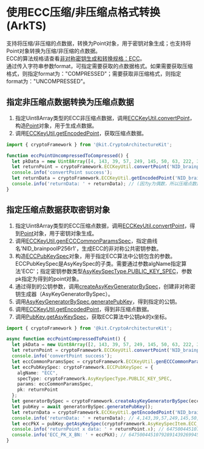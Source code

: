 # 使用ECC压缩/非压缩点格式转换(ArkTS)
 
支持将压缩/非压缩的点数据，转换为Point对象，用于密钥对象生成；也支持将Point对象转换为压缩/非压缩的点数据。  
ECC的算法规格请查看[非对称密钥生成和转换规格：ECC](crypto-asym-key-generation-conversion-spec.md#ecc)。  
通过传入字符串参数format，可指定需要获取的点数据格式。如果需要获取压缩格式，则指定format为："COMPRESSED"；需要获取非压缩格式，则指定format为："UNCOMPRESSED"。

## 指定非压缩点数据转换为压缩点数据

1. 指定Uint8Array类型的ECC非压缩点数据，调用[ECCKeyUtil.convertPoint](../../reference/apis-crypto-architecture-kit/js-apis-cryptoFramework.md#convertpoint12)，构造[Point](../../reference/apis-crypto-architecture-kit/js-apis-cryptoFramework.md#point10)对象，用于生成点数据。
2. 调用[ECCKeyUtil.getEncodedPoint](../../reference/apis-crypto-architecture-kit/js-apis-cryptoFramework.md#getencodedpoint12)，获取压缩点数据。

```ts
import { cryptoFramework } from '@kit.CryptoArchitectureKit';

function eccPointUncompressedToCompressed() {
  let pkData = new Uint8Array([4, 143, 39, 57, 249, 145, 50, 63, 222, 35, 70, 178, 121, 202, 154, 21, 146, 129, 75, 76, 63, 8, 195, 157, 111, 40, 217, 215, 148, 120, 224, 205, 82, 83, 92, 185, 21, 211, 184, 5, 19, 114, 33, 86, 85, 228, 123, 242, 206, 200, 98, 178, 184, 130, 35, 232, 45, 5, 202, 189, 11, 46, 163, 156, 152]);
  let returnPoint = cryptoFramework.ECCKeyUtil.convertPoint('NID_brainpoolP256r1', pkData);
  console.info('convertPoint success');
  let returnData = cryptoFramework.ECCKeyUtil.getEncodedPoint('NID_brainpoolP256r1', returnPoint, 'COMPRESSED');
  console.info('returnData: ' + returnData); // (因为y为偶数，所以压缩点数据的前缀是02)returnData: 2,143,39,57,249,145,50,63,222,35,70,178,121,202,154,21,146,129,75,76,63,8,195,157,111,40,217,215,148,120,224,205,82
}
```

## 指定压缩点数据获取密钥对象

1. 指定Uint8Array类型的ECC压缩点数据，调用[ECCKeyUtil.convertPoint](../../reference/apis-crypto-architecture-kit/js-apis-cryptoFramework.md#convertpoint12)，得到[Point](../../reference/apis-crypto-architecture-kit/js-apis-cryptoFramework.md#point10)对象，用于密钥对象生成。
2. 调用[ECCKeyUtil.genECCCommonParamsSpec](../../reference/apis-crypto-architecture-kit/js-apis-cryptoFramework.md#genecccommonparamsspec11)，指定曲线名'NID_brainpoolP256r1'，生成ECC的非对称公共密钥参数。
3. 构造[ECCPubKeySpec](../../reference/apis-crypto-architecture-kit/js-apis-cryptoFramework.md#eccpubkeyspec10)对象，用于指定ECC算法中公钥包含的参数。ECCPubKeySpec是AsyKeySpec的子类。需要通过参数algName指定算法'ECC'；指定密钥参数类型[AsyKeySpecType.PUBLIC_KEY_SPEC](../../reference/apis-crypto-architecture-kit/js-apis-cryptoFramework.md#asykeyspectype10)，参数pk指定为得到的point对象。
4. 通过得到的公钥参数，调用[createAsyKeyGeneratorBySpec](../../reference/apis-crypto-architecture-kit/js-apis-cryptoFramework.md#cryptoframeworkcreateasykeygeneratorbyspec10)，创建非对称密钥生成器（AsyKeyGeneratorBySpec）。
5. 调用[AsyKeyGeneratorBySpec.generatePubKey](../../reference/apis-crypto-architecture-kit/js-apis-cryptoFramework.md#generatepubkey-1)，得到指定的公钥。
6. 调用[ECCKeyUtil.getEncodedPoint](../../reference/apis-crypto-architecture-kit/js-apis-cryptoFramework.md#getencodedpoint12)，得到非压缩点数据。
7. 调用[PubKey.getAsyKeySpec](../../reference/apis-crypto-architecture-kit/js-apis-cryptoFramework.md#getasykeyspec10)，获取ECC算法中公钥pk的x坐标。

```ts
import { cryptoFramework } from '@kit.CryptoArchitectureKit';

async function eccPointCompressedToPoint() {
  let pkData = new Uint8Array([2, 143, 39, 57, 249, 145, 50, 63, 222, 35, 70, 178, 121, 202, 154, 21, 146, 129, 75, 76, 63, 8, 195, 157, 111, 40, 217, 215, 148, 120, 224, 205, 82]);
  let returnPoint = cryptoFramework.ECCKeyUtil.convertPoint('NID_brainpoolP256r1', pkData);
  console.info('convertPoint success');
  let eccCommonParamsSpec = cryptoFramework.ECCKeyUtil.genECCCommonParamsSpec('NID_brainpoolP256r1');
  let eccPubKeySpec: cryptoFramework.ECCPubKeySpec = {
    algName: "ECC",
    specType: cryptoFramework.AsyKeySpecType.PUBLIC_KEY_SPEC,
    params: eccCommonParamsSpec,
    pk: returnPoint
  };
  let generatorBySpec = cryptoFramework.createAsyKeyGeneratorBySpec(eccPubKeySpec);
  let pubKey = await generatorBySpec.generatePubKey();
  let returnData = cryptoFramework.ECCKeyUtil.getEncodedPoint('NID_brainpoolP256r1', returnPoint, 'UNCOMPRESSED');
  console.info('returnData: ' + returnData); // 4,143,39,57,249,145,50,63,222,35,70,178,121,202,154,21,146,129,75,76,63,8,195,157,111,40,217,215,148,120,224,205,82,83,92,185,21,211,184,5,19,114,33,86,85,228,123,242,206,200,98,178,184,130,35,232,45,5,202,189,11,46,163,156,152
  let eccPkX = pubKey.getAsyKeySpec(cryptoFramework.AsyKeySpecItem.ECC_PK_X_BN);
  console.info('returnPoint x data: ' + returnPoint.x); // 64750044510792891439269945828433327517677381559622384455951527515863444933970
  console.info('ECC_PK_X_BN: ' + eccPkX); // 64750044510792891439269945828433327517677381559622384455951527515863444933970
}
```